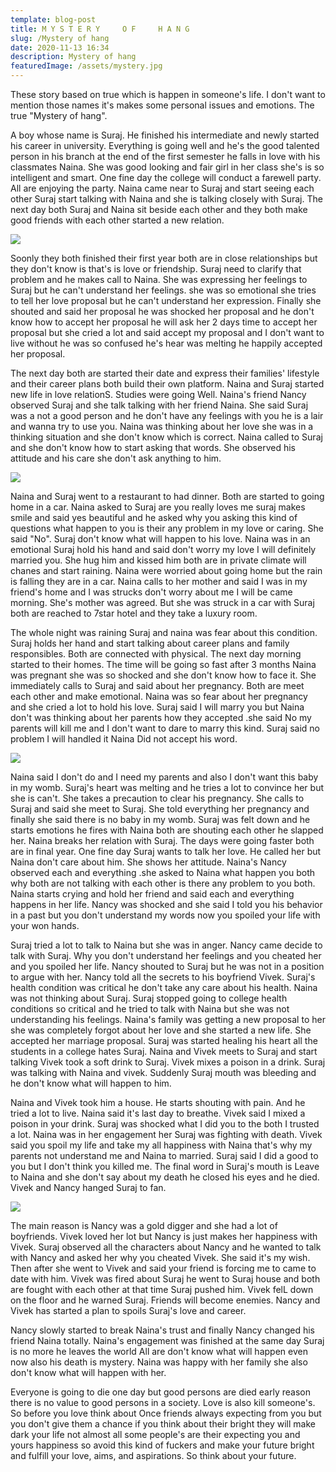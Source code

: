 ```yaml
---
template: blog-post
title: M Y S T E R Y     O F     H A N G
slug: /Mystery of hang
date: 2020-11-13 16:34
description: Mystery of hang
featuredImage: /assets/mystery.jpg
---
```

These story based on true which is happen in someone's life. I don't want to mention those names it's makes some personal issues and emotions. The true "Mystery of hang".

  A boy whose name is Suraj. He finished his intermediate and newly started his career in university. Everything is going well and he's the good talented person in his branch at the end of the first semester he falls in love with his classmates Naina. She was good looking and fair girl in her class she's is so intelligent and smart. One fine day the college will conduct a farewell party. All are enjoying the party. Naina came near to Suraj and start seeing each other Suraj start talking with Naina and she is talking closely with Suraj. The next day both Suraj and Naina sit beside each other and they both make good friends with each other started a new relation.

![](/assets/lover.jpg)

 Soonly they both finished their first year both are in close relationships but they don't know is that's is love or friendship. Suraj need to clarify that problem and he makes call to Naina. She was expressing her feelings to Suraj but he can't understand her feelings. she was so emotional she tries to tell her love proposal but he can't understand her expression. Finally she shouted and said her proposal he was shocked her proposal and he don't know how to accept her proposal he will ask her 2 days time to accept her proposal but she cried a lot and said accept my proposal and I don't want to live without he was so confused he's hear was melting he happily accepted her proposal.



The next day both are started their date and express their families' lifestyle and their career plans both build their own platform. Naina and Suraj started new life in love relationS. Studies were going Well. Naina's friend Nancy observed Suraj and she talk talking with her friend Naina. She said Suraj was a not a good person and he don't have any feelings with you he is a lair and wanna try to use you. Naina was thinking about her love she was in a thinking situation and she don't know which is correct. Naina called to Suraj and she don't know how to start asking that words. She observed his attitude and his care she don't ask anything to him.

![](/assets/lover.jpg)

Naina and Suraj went to a restaurant to had dinner. Both are started to going home in a car. Naina asked to Suraj are you really loves me suraj makes smile and said yes beautiful and he asked why you asking this kind of questions what happen to you is their any problem in my love or caring. She said "No". Suraj don't know what will happen to his love. Naina was in an emotional Suraj hold his hand and said don't worry my love I will definitely married you. She hug him and kissed him both are in private climate will chanes and start raining. Naina were worried about going home but the rain is falling they are in a car. Naina calls to her mother and said I was in my friend's home and I was strucks don't worry about me I will be came morning. She's mother was agreed. But she was struck in a car with Suraj both are reached to 7star hotel and they take a luxury room.

 The whole night was raining Suraj and naina was fear about this condition. Suraj holds her hand and start talking about career plans and family responsibles. Both are connected with physical. The next day morning started to their homes. The time will be going so fast after 3 months Naina was pregnant she was so shocked and she don't know how to face it. She immediately calls to Suraj and said about her pregnancy. Both are meet each other and make emotional. Naina was so fear about her pregnancy and she cried a lot to hold his love. Suraj said I will marry you but Naina don't was thinking about her parents how they accepted .she said No my parents will kill me and I don't want to dare to marry this kind. Suraj said no problem I will handled it Naina Did not accept his word. 

![](/assets/holding-hand.jpg)

Naina said I don't do and I need my parents and also I don't want this baby in my womb. Suraj's heart was melting and he tries a lot to convince her but she is can't. She takes a precaution to clear his pregnancy. She calls to Suraj and said she meet to Suraj. She told everything her pregnancy and finally she said there is no baby in my womb. Suraj was felt down and he starts emotions he fires with Naina both are shouting each other he slapped her. Naina breaks her relation with Suraj. The days were going faster both are in final year. One fine day Suraj wants to talk her love. He called her but Naina don't care about him. She shows her attitude. Naina's Nancy observed each and everything .she asked to Naina what happen you both why both are not talking with each other is there any problem to you both. Naina starts crying and hold her friend and said each and everything happens in her life. Nancy was shocked and she said I told you his behavior in a past but you don't understand my words now you spoiled your life with your won hands.

Suraj tried a lot to talk to Naina but she was in anger. Nancy came decide to talk with Suraj. Why you don't understand her feelings and you cheated her and you spoiled her life. Nancy shouted to Suraj but he was not in a position to argue with her. Nancy told all the secrets to his boyfriend Vivek. Suraj's health condition was critical he don't take any care about his health. Naina was not thinking about Suraj. Suraj stopped going to college health conditions so critical and he tried to talk with Naina but she was not understanding his feelings. Naina's family was getting a new proposal to her she was completely forgot about her love and she started a new life. She accepted her marriage proposal. Suraj was started healing his heart all the students in a college hates Suraj. Naina and Vivek meets to Suraj and start talking Vivek took  a soft drink to Suraj. Vivek mixes a poison in a drink. Suraj was talking with Naina and vivek. Suddenly Suraj mouth was bleeding and he don't know what will happen to him. 

Naina and Vivek took him a house. He starts shouting with pain. And he tried a lot to live. Naina said it's last day to breathe. Vivek said I mixed a poison in your drink. Suraj was shocked what I did you to the both I trusted a lot. Naina was in her engagement her Suraj was fighting with death. Vivek said you spoil my life and take my all happiness with Naina that's why my parents not understand me and Naina to married. Suraj said I did a good to you but I don't think you killed me. The final word in Suraj's mouth is Leave to Naina and she don't say about my death he closed his eyes and he died. Vivek and Nancy hanged Suraj to fan.

![](/assets/hang.jpg)

 The main reason is Nancy was a gold digger and she had a lot of boyfriends. Vivek loved her lot but Nancy is just makes her happiness with Vivek. Suraj observed all the characters about Nancy and he wanted to talk with Nancy and asked her why you cheated Vivek. She said it's my wish. Then after she went to Vivek and said your friend is forcing me to came to date with him. Vivek was fired about Suraj he went to Suraj house and both are fought with each other at that time Suraj pushed him. Vivek felL down on the floor and he warned  Suraj. Friends will become enemies. Nancy and Vivek has started a plan to spoils Suraj's love and career.

 Nancy slowly started to break Naina's trust and finally Nancy changed his friend Naina totally. Naina's engagement was finished at the same day Suraj is no more he leaves the world All are don't know what will happen even now also his death is mystery. Naina was happy with her family she also don't know what will happen with her. 



Everyone is going to die one day but good persons are died early reason there is no value to good persons in a society. Love is also kill someone's. So before you love think about Once friends always expecting from you but you don't give them a chance if you think about their bright they will make dark your life not almost all some people's are their expecting you and yours happiness so avoid this kind of fuckers and make your future bright and fulfill your love, aims, and aspirations. So think about your future.